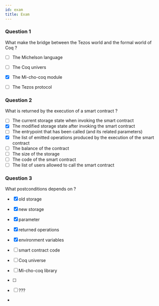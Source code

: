 ```yaml
---
id: exam
title: Exam
---
```


### Question 1

What make the bridge between the Tezos world and the formal world of Coq ?

- [ ] The Michelson language
- [ ] The Coq univers
- [x] The Mi-cho-coq module
- [ ] The Tezos protocol


### Question 2

What is returned by the execution of a smart contract ?

- [ ] The current storage state when invoking the smart contract
- [x] The modified storage state after invoking the smart contract
- [ ] The entrypoint that has been called (and its related parameters)
- [x] The list of emitted operations produced by the execution of the smart contract
- [ ] The balance of the contract
- [ ] The size of the storage
- [ ] The code of the smart contract
- [ ] The list of users allowed to call the smart contract

### Question 3

What postconditions depends on ?

- [x] old storage
- [x] new storage
- [x] parameter
- [x] returned operations
- [x] environment variables

- [ ] smart contract code
- [ ] Coq universe
- [ ] Mi-cho-coq library
- [ ] 
- [ ] ???
-


